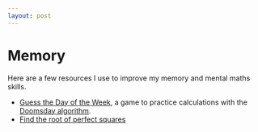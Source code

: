 ```yaml
---
layout: post
---
```


# Memory

Here are a few resources I use to improve my memory and mental maths skills.

- [Guess the Day of the Week](/dow-trainer/), a game to practice calculations with the [Doomsday algorithm](https://en.wikipedia.org/wiki/Doomsday_rule).
- [Find the root of perfect squares](/square-root-trainer/)